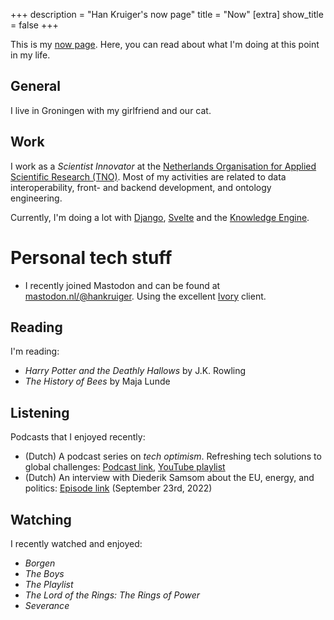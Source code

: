 +++
description = "Han Kruiger's now page"
title = "Now"
[extra]
show_title = false
+++

This is my [now page](https://nownownow.com/about).
Here, you can read about what I'm doing at this point in my life.

## General
I live in Groningen with my girlfriend and our cat.

## Work
I work as a *Scientist Innovator* at the [Netherlands Organisation for Applied Scientific Research (TNO)](https://www.tno.nl/en/).
Most of my activities are related to data interoperability, front- and backend development, and ontology engineering.

Currently, I'm doing a lot with [Django](https://www.djangoproject.com), [Svelte](https://svelte.dev/) and the [Knowledge Engine](https://github.com/tno/knowledge-engine).

# Personal tech stuff

- I recently joined Mastodon and can be found at [mastodon.nl/@hankruiger](https://mastodon.nl/@hankruiger). Using the excellent [Ivory](https://tapbots.com/ivory/) client.

## Reading
I'm reading:

- *Harry Potter and the Deathly Hallows* by J.K. Rowling
- *The History of Bees* by Maja Lunde  

## Listening
Podcasts that I enjoyed recently:

- (Dutch) A podcast series on *tech optimism*. Refreshing tech solutions to global challenges: [Podcast link](https://pca.st/podcast/dd9a7d90-fbeb-0133-9c92-59d98c6b72b8), [YouTube playlist](https://youtube.com/playlist?list=PLx-XPvxlN-7_1cfRF_KrN1dSnr2h4Fk5-)
- (Dutch) An interview with Diederik Samsom about the EU, energy, and politics: [Episode link](https://pca.st/episode/f5e4910f-7bec-40f0-80e1-f5504881a85d) (September 23rd, 2022)

## Watching
I recently watched and enjoyed:

- *Borgen*
- *The Boys*
- *The Playlist*
- *The Lord of the Rings: The Rings of Power*
- *Severance*
